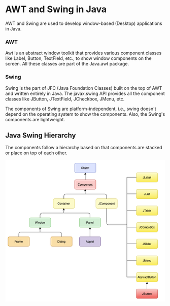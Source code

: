 # AWT and Swing in Java
AWT and Swing are used to develop window-based (Desktop) applications in Java.

### AWT
Awt is an abstract window toolkit that provides various component classes like Label, Button, TextField, etc., to show window components on the screen. All these classes are part of the Java.awt package.

### Swing
Swing is the part of JFC (Java Foundation Classes) built on the top of AWT and written entirely in Java. The javax.swing API provides all the component classes like JButton, JTextField, JCheckbox, JMenu, etc.

The components of Swing are platform-independent, i.e., swing doesn't depend on the operating system to show the components. Also, the Swing's components are lightweight. 

## Java Swing Hierarchy
The components follow a hierarchy based on that components are stacked or place on top of each other.

![](../Assets/AWT-Swing/Swing-Hierarchy.png)